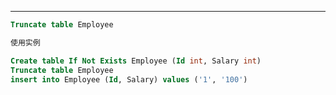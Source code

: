 







-----------------------------


```sql
Truncate table Employee

使用实例

Create table If Not Exists Employee (Id int, Salary int)
Truncate table Employee
insert into Employee (Id, Salary) values ('1', '100')
```



